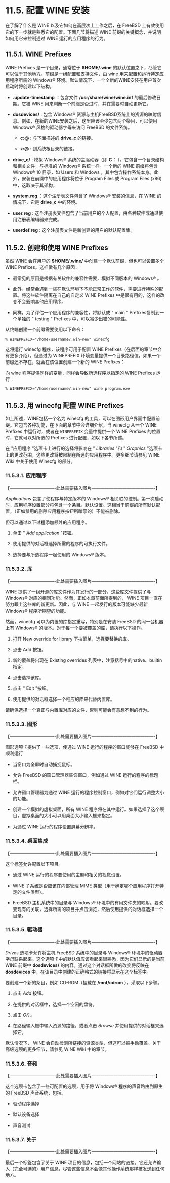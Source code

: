 # 11.5. 配置 WINE 安装

在了解了什么是 WINE 以及它如何在高层次上工作之后，在 FreeBSD 上有效使用它的下一步就是熟悉它的配置。下面几节将描述 WINE 前缀的关键概念，并说明如何用它来控制通过 WINE 运行的应用程序的行为。

## 11.5.1. WINE Prefixes
WINE Prefixes 是一个目录，通常位于 **$HOME/.wine** 的默认位置之下，尽管它可以位于其他地方。前缀是一组配置和支持文件，由 wine 用来配置和运行特定应用程序所需的 Windows® 环境。默认情况下，一个全新的WINE安装在用户首次启动时将创建以下结构。

- **.update-timestamp** ：包含文件 **/usr/share/wine/wine.inf** 的最后修改日期。它被 WINE 用来判断一个前缀是否过时，并在需要时自动更新它。

- **dosdevices/** : 包含 Windows® 资源与主机FreeBSD系统上的资源的映射信息。例如，在新的WINE安装之后，这里应该至少包含两个条目，可以使用 Windows® 风格的驱动器字母来访问 FreeBSD 的文件系统。

    - **c:@** : 与下面描述的 **drive_c** 的链接。

    - **z:@** : 到系统根目录的链接。

- **drive_c/** : 模拟 Windows® 系统的主驱动器（即 **C：** ）。它包含一个目录结构和相关文件，与标准的 Windows® 系统一样。一个新的 WINE 前缀将包含 Windows® 10 目录，如 Users 和 Windows ，其中包含操作系统本身。此外，安装在前缀中的应用程序将位于 Program Files 或 Program Files (x86) 中，这取决于其架构。

- **system.reg** ：这个注册表文件包含了 Windows® 安装的信息，在 WINE 的情况下，它是 **drive_c** 中的环境。

- **user.reg** : 这个注册表文件包含了当前用户的个人配置，由各种软件或通过使用注册表编辑器来完成。

- **userdef.reg** : 这个注册表文件是新创建的用户的默认配置集。

## 11.5.2. 创建和使用 WINE Prefixes
虽然 WINE 会在用户的 **$HOME/.wine/** 中创建一个默认前缀，但也可以设置多个 WINE Prefixes。这样做有几个原因：

- 最常见的原因是根据有关软件的兼容性需要，模拟不同版本的 Windows® 。

- 此外，经常会遇到一些在默认环境下不能正常工作的软件，需要进行特殊的配置。将这些软件隔离在自己的自定义 WINE Prefixes 中是很有用的，这样的改变不会影响其他应用程序。

- 同样，为了评估一个应用程序的兼容性，将默认或 " main " Prefixes复制到一个单独的 " testing " Prefixes 中，可以减少出错的可能性。

从终端创建一个前缀需要使用以下命令：
```
% WINEPREFIX="/home/username/.win-new" winecfg
```
这将运行 winecfg 程序，该程序可用于配置 WINE Prefixes（在后面的章节中会有更多介绍）。但通过为 WINEPREFIX 环境变量提供一个目录路径值，如果一个前缀还不存在，就会在该位置创建一个新的 WINE Prefixes：

向 wine 程序提供同样的变量，同样会导致所选程序以指定的 WINE Prefixes 运行：
```
% WINEPREFIX="/home/username/.win-new" wine program.exe
```
## 11.5.3. 用 winecfg 配置 WINE Prefixes
如上所述，WINE包括一个名为 winecfg 的工具，可以在图形用户界面中配置前缀。它包含各种功能，在下面的章节中会详细介绍。当 winecfg 从一个 WINE Prefixes 中运行时，或者在 `WINEPREFIX` 变量中提供一个 WINE Prefixes 的位置时，它就可以对所选的 Prefixes 进行配置，如以下各节所述。

在 "应用程序 "选项卡上进行的选择将影响在 " *Libraries* "和 " *Graphics* "选项卡上的更改范围，这些更改将被限制在所选的应用程序中。更多细节请参见 WINE Wiki 中关于使用 Winecfg 的部分。

### 11.5.3.1. 应用程序
【——————————-此处需要插入图片­——————————————-】

 *Applications* 包含了使程序与特定版本的 Windows® 相关联的控制。第一次启动时，应用程序设置部分将包含一个条目。默认设置。这相当于前缀的所有默认配置，（正如禁用的删除应用程序按钮所暗示的）不能被删除。

但可以通过以下过程添加额外的应用程序。

1. 单击 " *Add application* "按钮。

2. 使用提供的对话框选择所需的程序的可执行文件。

3. 选择要与所选程序一起使用的 Windows® 版本。

### 11.5.3.2. 库
【——————————-此处需要插入图片­——————————————-】

WINE 提供了一组开源的库文件作为其发行的一部分，这些库文件提供了与 Windows® 对应的相同功能。然而，正如本章前面所提到的， WINE 项目一直在努力跟上这些库的新更新。因此，与 WINE 一起发行的版本可能缺少最新 Windows® 程序所期望的功能。

然而，winecfg 可以为内置的库指定重写，特别是在安装 FreeBSD 的同一台机器上有 Windows® 的版本。对于每一个要被覆盖的库，请执行以下操作。

1. 打开 New override for library 下拉菜单，选择要替换的库。

2. 点击 Add 按钮。

3. 新的覆盖将出现在 Existing overrides 列表中，注意括号中的native、builtin指定。

4. 点击选择该库。

5. 点击 " Edit "按钮。

6. 使用提供的对话框选择一个相应的库来代替内置库。

请确保选择一个真正与内置库对应的文件，否则可能会有意想不到的行为。

### 11.5.3.3. 图形
【——————————-此处需要插入图片­——————————————-】

图形选项卡提供了一些选项，使通过 WINE 运行的程序的窗口能够在 FreeBSD 中顺利运行

- 当窗口为全屏时自动捕捉鼠标。

- 允许 FreeBSD 的窗口管理器装饰窗口，例如通过 WINE 运行的程序的标题栏。

- 允许窗口管理器为通过 WINE 运行的程序控制窗口，例如对它们运行调整大小的功能。

- 创建一个模拟的虚拟桌面，所有 WINE 程序将在其中运行。如果选择了这个项目，虚拟桌面的大小可以用桌面大小输入框来指定。

- 为通过 WINE 运行的程序设置屏幕分辨率。

### 11.5.3.4. 桌面集成
【——————————-此处需要插入图片­——————————————-】

这个标签允许配置以下项目。

- 通过 WINE 运行的程序要使用的主题和相关的视觉设置。

-  WINE 子系统是否应该在内部管理 MIME 类型（用于确定哪个应用程序打开特定的文件类型）。

-  FreeBSD 主机系统中的目录与 Windows® 环境中的有用文件夹的映射。要改变现有的关联，选择所需的项目并点击浏览，然后使用提供的对话框选择一个目录。

### 11.5.3.5. 驱动器
【——————————-此处需要插入图片­——————————————-】

 *Drives* 选项卡允许将主机 FreeBSD 系统中的目录与 Windows® 环境中的驱动器字母联系起来。这个选项卡中的默认值应该看起来很熟悉，因为它们显示的是当前 WINE 前缀中 **dosdevices/** 的内容。通过这个对话框所做的改变将反映在 **dosdevices** 中，在该目录中创建的正确格式的链接将显示在这个标签中。

要创建一个新的条目，例如 CD-ROM（挂载在 **/mnt/cdrom** ），采取以下步骤。

1. 点击 _Add_ 按钮。

2. 在提供的对话框中，选择一个空闲的盘符。

3. 点击 *OK* 。

4. 在路径输入框中输入资源的路径，或者点击 _Browse_ 并使用提供的对话框来选择它。

默认情况下， WINE 会自动检测所链接的资源类型，但这可以被手动覆盖。关于高级选项的更多细节，请参见 WINE Wiki 中的章节。

### 11.5.3.6. 音频
【——————————-此处需要插入图片­——————————————-】

这个选项卡包含了一些可配置的选项，用于将 Windows® 程序的声音路由到原生的 FreeBSD 声音系统，包括。

- 驱动程序选择

- 默认设备选择

- 声音测试

### 11.5.3.7. 关于
【——————————-此处需要插入图片­——————————————-】

最后一个标签包含了关于 WINE 项目的信息，包括一个网站的链接。它还允许输入（完全可选的）用户信息，尽管这些信息不会像其他操作系统那样被发送到任何地方。

